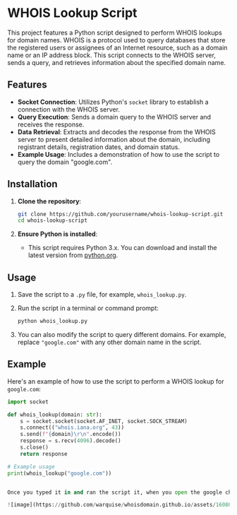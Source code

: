 # WHOIS Lookup Script

This project features a Python script designed to perform WHOIS lookups for domain names. WHOIS is a protocol used to query databases that store the registered users or assignees of an Internet resource, such as a domain name or an IP address block. This script connects to the WHOIS server, sends a query, and retrieves information about the specified domain name.

## Features

- **Socket Connection**: Utilizes Python's `socket` library to establish a connection with the WHOIS server.
- **Query Execution**: Sends a domain query to the WHOIS server and receives the response.
- **Data Retrieval**: Extracts and decodes the response from the WHOIS server to present detailed information about the domain, including registrant details, registration dates, and domain status.
- **Example Usage**: Includes a demonstration of how to use the script to query the domain "google.com".

## Installation

1. **Clone the repository**:
    ```sh
    git clone https://github.com/yourusername/whois-lookup-script.git
    cd whois-lookup-script
    ```

2. **Ensure Python is installed**:
    - This script requires Python 3.x. You can download and install the latest version from [python.org](https://www.python.org/downloads/).

## Usage

1. Save the script to a `.py` file, for example, `whois_lookup.py`.

2. Run the script in a terminal or command prompt:
    ```sh
    python whois_lookup.py
    ```

3. You can also modify the script to query different domains. For example, replace `"google.com"` with any other domain name in the script.

## Example

Here's an example of how to use the script to perform a WHOIS lookup for `google.com`:

```python
import socket

def whois_lookup(domain: str):
    s = socket.socket(socket.AF_INET, socket.SOCK_STREAM)
    s.connect(("whois.iana.org", 43))
    s.send(f"{domain}\r\n".encode())
    response = s.recv(4096).decode()
    s.close()
    return response

# Example usage
print(whois_lookup("google.com"))


Once you typed it in and ran the script it, when you open the google chrome website it should be pinned in your google web browser

![image](https://github.com/warquise/whoisdomain.github.io/assets/160808546/45250a3f-b942-4d86-b3f9-6a47075124b5)



